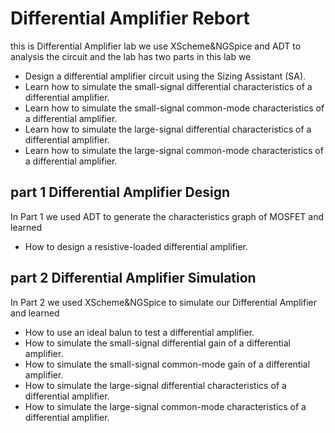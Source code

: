 # Differential Amplifier Rebort 
this is Differential Amplifier lab we use XScheme&NGSpice and ADT to analysis the circuit and the lab has two parts
in this lab we
- Design a differential amplifier circuit using the Sizing Assistant (SA).
- Learn how to simulate the small-signal differential characteristics of a differential amplifier.
- Learn how to simulate the small-signal common-mode characteristics of a differential amplifier.
- Learn how to simulate the large-signal differential characteristics of a differential amplifier.
- Learn how to simulate the large-signal common-mode characteristics of a differential amplifier.


## part 1 Differential Amplifier Design
In Part 1 we used ADT to generate the characteristics graph of MOSFET and learned
- How to design a resistive-loaded differential amplifier.

## part 2 Differential Amplifier Simulation
In Part 2 we used XScheme&NGSpice to simulate our Differential Amplifier and learned
- How to use an ideal balun to test a differential amplifier.
- How to simulate the small-signal differential gain of a differential amplifier.
- How to simulate the small-signal common-mode gain of a differential amplifier.
- How to simulate the large-signal differential characteristics of a differential amplifier.
- How to simulate the large-signal common-mode characteristics of a differential amplifier.


